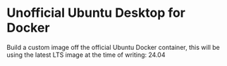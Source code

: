 <h1>Unofficial Ubuntu Desktop for Docker</h1>
Build a custom image off the official Ubuntu Docker container, this will be using the latest LTS image at the time of writing: 24.04
